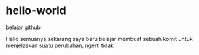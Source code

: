 # hello-world
belajar github

Hallo semuanya sekarang saya baru belajar membuat sebuah komit
untuk menjelaskan suatu perubahan, ngerti tidak
